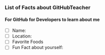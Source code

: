 ### List of Facts about GitHubTeacher
#### For GitHub for Developers to learn about me

- [ ] Name:
- [ ] Location:
- [ ] Favorite Foods
- [ ] Fun Fact about yourself: 
